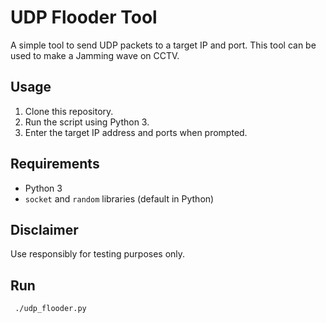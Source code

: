 # UDP Flooder Tool

A simple tool to send UDP packets to a target IP and port. This tool can be used to make a Jamming wave on CCTV.

## Usage

1. Clone this repository.
2. Run the script using Python 3.
3. Enter the target IP address and ports when prompted.

## Requirements

- Python 3
- `socket` and `random` libraries (default in Python)

## Disclaimer

Use responsibly for testing purposes only.


 ## Run 
     ./udp_flooder.py    
